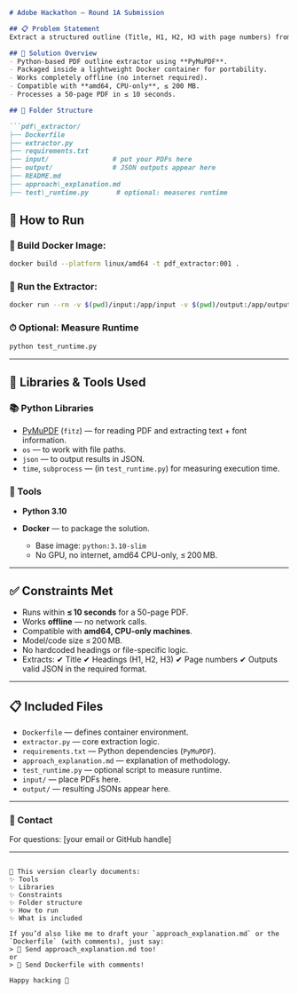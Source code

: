 

```markdown
# Adobe Hackathon — Round 1A Submission

## 📋 Problem Statement
Extract a structured outline (Title, H1, H2, H3 with page numbers) from a PDF (≤ 50 pages) and output it in a clean JSON format.

## 🧰 Solution Overview
- Python-based PDF outline extractor using **PyMuPDF**.
- Packaged inside a lightweight Docker container for portability.
- Works completely offline (no internet required).
- Compatible with **amd64, CPU-only**, ≤ 200 MB.
- Processes a 50-page PDF in ≤ 10 seconds.

## 📂 Folder Structure

```pdf\_extractor/
├── Dockerfile
├── extractor.py
├── requirements.txt
├── input/                # put your PDFs here
├── output/               # JSON outputs appear here
├── README.md
├── approach\_explanation.md
├── test\_runtime.py       # optional: measures runtime

```

## 🚀 How to Run

### 📄 Build Docker Image:
```bash
docker build --platform linux/amd64 -t pdf_extractor:001 .
````

### 📄 Run the Extractor:

```bash
docker run --rm -v $(pwd)/input:/app/input -v $(pwd)/output:/app/output --network none pdf_extractor:001
```

### ⏱ Optional: Measure Runtime

```bash
python test_runtime.py
```

---

## 📝 Libraries & Tools Used

### 📚 Python Libraries

* [PyMuPDF](https://pymupdf.readthedocs.io/) (`fitz`) — for reading PDF and extracting text + font information.
* `os` — to work with file paths.
* `json` — to output results in JSON.
* `time`, `subprocess` — (in `test_runtime.py`) for measuring execution time.

### 🐳 Tools

* **Python 3.10**
* **Docker** — to package the solution.

  * Base image: `python:3.10-slim`
  * No GPU, no internet, amd64 CPU-only, ≤ 200 MB.

---

## ✅ Constraints Met

* Runs within **≤ 10 seconds** for a 50-page PDF.
* Works **offline** — no network calls.
* Compatible with **amd64, CPU-only machines**.
* Model/code size ≤ 200 MB.
* No hardcoded headings or file-specific logic.
* Extracts:
  ✔ Title
  ✔ Headings (H1, H2, H3)
  ✔ Page numbers
  ✔ Outputs valid JSON in the required format.

---

## 📋 Included Files

* `Dockerfile` — defines container environment.
* `extractor.py` — core extraction logic.
* `requirements.txt` — Python dependencies (`PyMuPDF`).
* `approach_explanation.md` — explanation of methodology.
* `test_runtime.py` — optional script to measure runtime.
* `input/` — place PDFs here.
* `output/` — resulting JSONs appear here.

---

### 📧 Contact

For questions: \[your email or GitHub handle]

---

```

📌 This version clearly documents:
✨ Tools
✨ Libraries
✨ Constraints
✨ Folder structure
✨ How to run
✨ What is included

If you’d also like me to draft your `approach_explanation.md` or the `Dockerfile` (with comments), just say:  
> 📄 Send approach_explanation.md too!  
or  
> 🐳 Send Dockerfile with comments!  

Happy hacking 🚀
```
